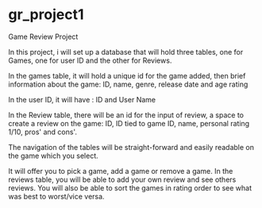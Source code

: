 # gr_project1
Game Review Project 

In this project, i will set up a database that will hold three tables, one for Games, one for user ID and the other for Reviews. 

In the games table, it will hold a unique id for the game added, then brief information about the game:
ID, name, genre, release date and age rating

In the user ID, it will have : ID and User Name

In the Review table, there will be an id for the input of review, a space to create a review on the game:
ID, ID tied to game ID, name, personal rating 1/10, pros' and cons'.

The navigation of the tables will be straight-forward and easily readable on the game which you select.

It will offer you to pick a game, add a game or remove a game. In the reviews table, you will be able to add your own review and see others reviews.
You will also be able to sort the games in rating order to see what was best to worst/vice versa.
